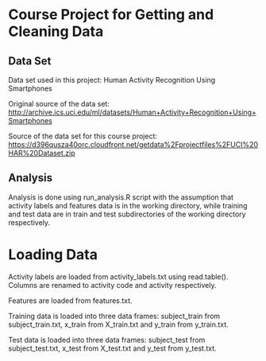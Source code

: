 # Course Project for Getting and Cleaning Data

## Data Set

Data set used in this project: Human Activity Recognition Using Smartphones

Original source of the data set: http://archive.ics.uci.edu/ml/datasets/Human+Activity+Recognition+Using+Smartphones

Source of the data set for this course project: https://d396qusza40orc.cloudfront.net/getdata%2Fprojectfiles%2FUCI%20HAR%20Dataset.zip 

## Analysis

Analysis is done using run_analysis.R script with the assumption that activity labels and features data is in the working directory, while training and test data are in train and test subdirectories of the working directory respectively.

# Loading Data

Activity labels are loaded from activity_labels.txt using read.table(). Columns are renamed to activity code and activity respectively.

Features are loaded from features.txt.

Training data is loaded into three data frames: subject_train from subject_train.txt, x_train from X_train.txt and y_train from y_train.txt.

Test data  is loaded into three data frames: subject_test from subject_test.txt, x_test from X_test.txt and y_test from y_test.txt.
